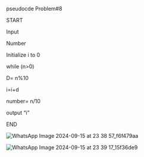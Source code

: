 pseudocde
Problem#8

START

Input

Number

Initialize i to 0 

while (n>0) 

D= n%10

i=i+d

 number= n/10
 
output “i”

END 

![WhatsApp Image 2024-09-15 at 23 38 57_f6f479aa](https://github.com/user-attachments/assets/c55ee402-6bdb-4bc2-87bc-52a6e01044ef)

![WhatsApp Image 2024-09-15 at 23 39 17_15f36de9](https://github.com/user-attachments/assets/3974db89-aa03-4b3c-8304-ef0e7878d912)

